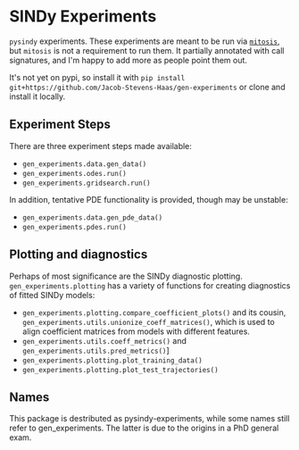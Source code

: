 # SINDy Experiments
`pysindy` experiments.  These experiments are meant to be run via [`mitosis`](https://github.com/Jacob-Stevens-Haas/mitosis),
but `mitosis` is not a requirement to run them.  It partially annotated with call signatures, and I'm happy to add more
as people point them out.

It's not yet on pypi, so install it with `pip install git+https://github.com/Jacob-Stevens-Haas/gen-experiments`
or clone and install it locally.

## Experiment Steps
There are three experiment steps made available:
* `gen_experiments.data.gen_data()`
* `gen_experiments.odes.run()`
* `gen_experiments.gridsearch.run()`

In addition, tentative PDE functionality is provided, though may be unstable:
* `gen_experiments.data.gen_pde_data()`
* `gen_experiments.pdes.run()`

## Plotting and diagnostics
Perhaps of most significance are the SINDy diagnostic plotting.  `gen_experiments.plotting` has a variety 
of functions for creating diagnostics of fitted SINDy models:
* `gen_experiments.plotting.compare_coefficient_plots()` and its cousin,
  `gen_experiments.utils.unionize_coeff_matrices()`, which is used to align coefficient matrices from
  models with different features.
* `gen_experiments.utils.coeff_metrics()` and `gen_experiments.utils.pred_metrics()`]
* `gen_experiments.plotting.plot_training_data()`
* `gen_experiments.plotting.plot_test_trajectories()`


## Names
This package is destributed as pysindy-experiments, while some names still refer to gen_experiments.
The latter is due to the origins in a PhD general exam.
